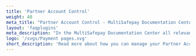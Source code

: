 ```yaml
---
title: 'Partner Account Control'
weight: 40
meta_title: "Partner Account Control - MultiSafepay Documentation Center"
layout: 'faqplugins'
meta_description: "In the MultiSafepay Documentation Center all relevant information regarding our Plugins and API. As well as Support pages for Payment Method, Tools and General Questions. You can also find the contact details of our Support Team and Integration Team."
logo: '/svgs/Payment pages.svg'
short_description: 'Read more about how you can manage your Partner Account Control'
---
```

